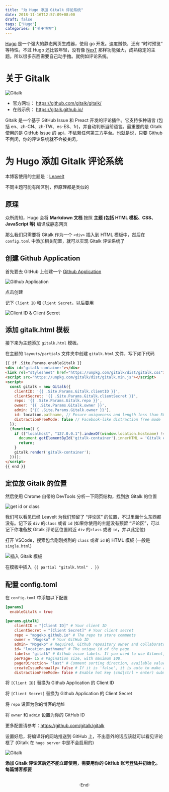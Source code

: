 ```yaml
---
title: "为 Hugo 添加 Gitalk 评论系统"
date: 2018-11-16T12:57:09+08:00
draft: false
tags: ["Hugo"]
categories: ["关于博客"]
---
```


[Hugo](https://gohugo.io) 是一个强大的静态网页生成器，使用 go 开发。速度贼快，还有 “时时预览” 等特性。不过 Hugo 还比较年轻，没有像 [NexT](https://theme-next.iissnan.com) 那样功能强大，成熟稳定的主题。所以很多东西需要自己动手撸。就例如评论系统。

# 关于 Gitalk

<img src="https://mogeko.github.io/images/022/gitalk.png"  alt="Gitalk"  style="border:0" />

- 官方网址： <https://github.com/gitalk/gitalk/>
- 在线示例： <https://gitalk.github.io/>

Gitalk 是一个基于 GitHub Issue 和 Preact 开发的评论插件。它支持多种语言 (包括 en、zh-CN、zh-TW、es-ES、fr)，并自动判断当前语言。最重要的是 Gitalk 使用的是 GitHub Issue 的 api，不依赖任何第三方平台。也就是说，只要 Github 不倒闭，你的评论系统就不会被关闭。

# 为 Hugo 添加 Gitalk 评论系统

本博客使用的主题是：[Leavelt](https://github.com/liuzc/LeaveIt)

不同主题可能有所区别，但原理都是类似的

## 原理

众所周知，Hugo 会将 **Markdown 文档** 按照 **主题 (包括 HTML 模板、CSS、JavaScript 等)** 编译成静态网页

那么我们只需要将 Gitalk 作为一个 `<div>` 插入到 HTML 模板中，然后在 `config.toml` 中添加相关配置，就可以实现 Gitalk 评论系统了

## 创建 Github Application

首先要去 GitHub 上创建一个 [Github Application](https://github.com/settings/applications/new)

<img alt="Github Application" src="https://mogeko.github.io/images/022/get_Github_Application.png">

点击创建

记下 `Client ID` 和 `Client Secret`，以后要用

<img alt="Client ID & Client Secret" src="https://mogeko.github.io/images/022/get_id&secret.png">

## 添加 gitalk.html 模板

接下来为主题添加 `gitalk.html` 模板。

在主题的 `layouts/partials` 文件夹中创建 `gitalk.html` 文件，写下如下代码

```html
{{ if .Site.Params.enableGitalk }}
<div id="gitalk-container"></div>
<link rel="stylesheet" href="https://unpkg.com/gitalk/dist/gitalk.css">
<script src="https://unpkg.com/gitalk/dist/gitalk.min.js"></script>
<script>
  const gitalk = new Gitalk({
    clientID: '{{ .Site.Params.Gitalk.clientID }}',
    clientSecret: '{{ .Site.Params.Gitalk.clientSecret }}',
    repo: '{{ .Site.Params.Gitalk.repo }}',
    owner: '{{ .Site.Params.Gitalk.owner }}',
    admin: ['{{ .Site.Params.Gitalk.owner }}'],
    id: location.pathname, // Ensure uniqueness and length less than 50
    distractionFreeMode: false // Facebook-like distraction free mode
  });
  (function() {
    if (["localhost", "127.0.0.1"].indexOf(window.location.hostname) != -1) {
      document.getElementById('gitalk-container').innerHTML = 'Gitalk comments not available by default when the website is previewed locally.';
      return;
    }
    gitalk.render('gitalk-container');
  })();
</script>
{{ end }}
```

## 定位放 Gitalk 的位置

然后使用 Chrome 自带的 DevTools 分析一下网页结构，找到放 Gitalk 的位置

<img alt="get id or class" src="https://mogeko.github.io/images/022/get_class.png">

我们可以看见已经 Leavelt 为我们预留了 “评论区” 的位置，不过里面什么东西都没有。记下该 `div` 的`class` 或者 `id` (如果你使用的主题没有预留 “评论区”，可以记下你准备放 Gitalk 评论区位置附近 `div` 的`class` 或者 `id`，并以此定位)

打开 VSCode，搜索包含刚刚找到的 `class` 或者 `id` 的 HTML 模板 (一般是 `single.html`)

<img alt="插入 Gitalk 模板" src="https://mogeko.github.io/images/022/set_div.png">

在模板中插入` {{ partial "gitalk.html" . }}` 

## 配置 config.toml

在 `config.toml` 中添加以下配置

```toml
[params]
  enableGitalk = true

[params.gitalk] 
    clientID = "[Client ID]" # Your client ID
    clientSecret = "[Client Secret]" # Your client secret
    repo = "mogeko.github.io" # The repo to store comments
    owner = "Mogeko" # Your GitHub ID
    admin= "Mogeko" # Required. Github repository owner and collaborators. (Users who having write access to this repository)
    id= "location.pathname" # The unique id of the page.
    labels= "gitalk" # Github issue labels. If you used to use Gitment, you can change it
    perPage= 15 # Pagination size, with maximum 100.
    pagerDirection= "last" # Comment sorting direction, available values are 'last' and 'first'.
    createIssueManually= false # If it is 'false', it is auto to make a Github issue when the administrators login.
    distractionFreeMode= false # Enable hot key (cmd|ctrl + enter) submit comment.
```

将 `[Client ID]` 替换为 Github Application 的 Client ID

将 `[Client Secret]` 替换为 Github Application 的 Client Secret

将 `repo` 设置为你的博客的地址

将 `owner` 和 `admin` 设置为你的 GitHub ID

更多配置请参考：<https://github.com/gitalk/gitalk>

设置好后，将编译好的网站推送到 GitHub 上，不出意外的话应该就可以看见评论框了 (Gitalk 在 `hugo server` 中是不会启用的)

<img alt="Gitalk" src="https://mogeko.github.io/images/022/done.png">

**添加 Gitalk 评论区后还不能立即使用，需要用你的 GitHub 账号登陆并初始化。每篇博客都要**





<br>

<center>  ·End·  </center>



